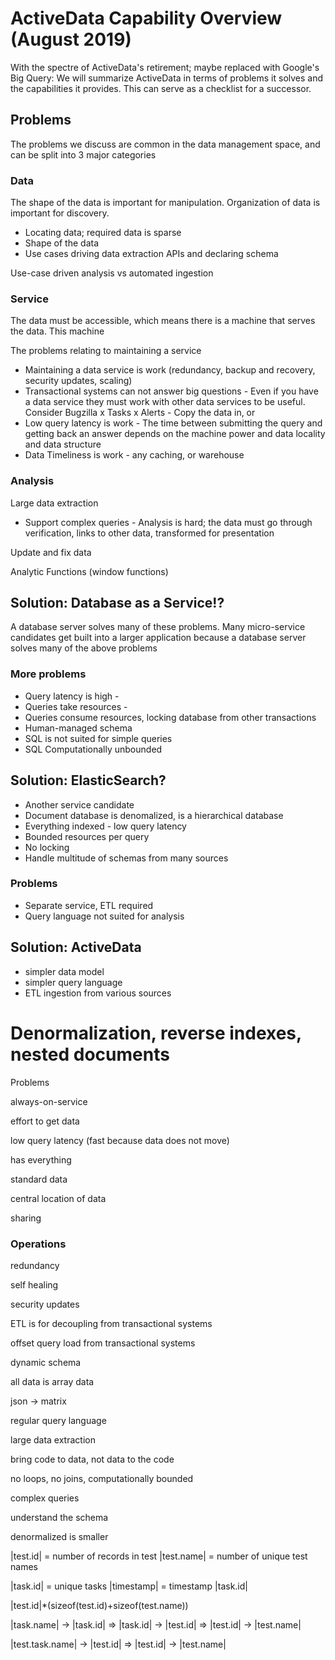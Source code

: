 
# ActiveData Capability Overview (August 2019)

With the spectre of ActiveData's retirement; maybe replaced with Google's Big Query: We will summarize ActiveData in terms of problems it solves and the  capabilities it provides. This can serve as a checklist for a successor.


## Problems

The problems we discuss are common in the data management space, and can be split into 3 major categories 


### Data

The shape of the data is important for manipulation. Organization of data is important for discovery. 

* Locating data; required data is sparse
* Shape of the data
* Use cases driving data extraction APIs and declaring schema

Use-case driven analysis vs automated ingestion


### Service

The data must be accessible, which means there is a machine that serves the data. This machine 


The problems relating to maintaining a service 

* Maintaining a data service is work (redundancy, backup and recovery, security updates, scaling)
* Transactional systems can not answer big questions - Even if you have a data service they must work with other data services to be useful.  Consider  Bugzilla x Tasks x Alerts  - Copy the data in, or 
* Low query latency is work - The time between submitting the query and getting back an answer depends on the machine power and data locality and data structure
* Data Timeliness is work - any caching, or warehouse 




### Analysis




Large data extraction

* Support complex queries - Analysis is hard; the data must go through verification, links to other data, transformed for presentation   

Update and fix data

Analytic Functions (window functions)



## Solution: Database as a Service!?

A database server solves many of these problems.  Many micro-service candidates get built into a larger application because a database server solves many of the above problems

### More problems

* Query latency is high - 
* Queries take resources -  
* Queries consume resources, locking database from other transactions
* Human-managed schema
* SQL is not suited for simple queries
* SQL Computationally unbounded 


## Solution: ElasticSearch?

* Another service candidate
* Document database is denomalized, is a hierarchical database
* Everything indexed - low query latency
* Bounded resources per query
* No locking
* Handle multitude of schemas from many sources

### Problems

* Separate service, ETL required
* Query language not suited for analysis


## Solution: ActiveData

* simpler data model
* simpler query language
* ETL ingestion from various sources





# Denormalization, reverse indexes, nested documents


Problems










always-on-service


effort to get data

low query latency (fast because data does not move)





has everything

standard data

central location of data


sharing


### Operations

redundancy

self healing

security updates







ETL is for decoupling from transactional systems




offset query load from transactional systems




dynamic schema

all data is array data

json -> matrix

regular query language


large data extraction

bring code to data, not data to the code

no loops, no joins, computationally bounded






complex queries

understand the schema




denormalized is smaller


|test.id| = number of records in test
|test.name| = number of unique test names


|task.id| = unique tasks
|timestamp| = timestamp
|task.id|


|test.id|*(sizeof(test.id)+sizeof(test.name))

|task.name| -> |task.id| => |task.id| -> |test.id| => |test.id| -> |test.name|

|test.task.name| -> |test.id| => |test.id| -> |test.name|   